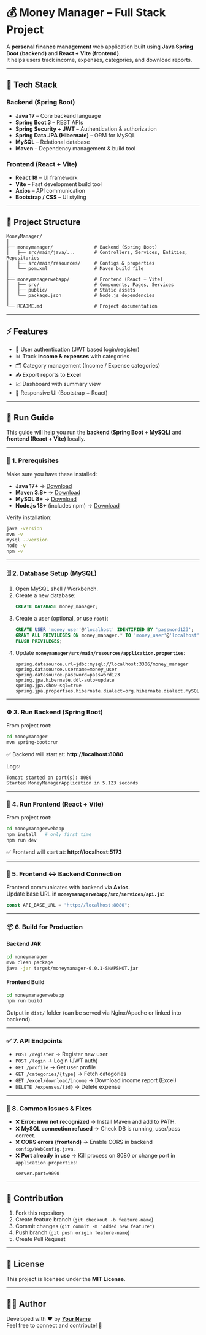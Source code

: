 # 💰 Money Manager – Full Stack Project

A **personal finance management** web application built using **Java Spring Boot (backend)** and **React + Vite (frontend)**.  
It helps users track income, expenses, categories, and download reports.

---

## 🚀 Tech Stack

### Backend (Spring Boot)
- **Java 17** – Core backend language  
- **Spring Boot 3** – REST APIs  
- **Spring Security + JWT** – Authentication & authorization  
- **Spring Data JPA (Hibernate)** – ORM for MySQL  
- **MySQL** – Relational database  
- **Maven** – Dependency management & build tool  

### Frontend (React + Vite)
- **React 18** – UI framework  
- **Vite** – Fast development build tool  
- **Axios** – API communication  
- **Bootstrap / CSS** – UI styling  

---

## 📂 Project Structure

```
MoneyManager/
│
├── moneymanager/               # Backend (Spring Boot)
│   ├── src/main/java/...       # Controllers, Services, Entities, Repositories
│   ├── src/main/resources/     # Configs & properties
│   └── pom.xml                 # Maven build file
│
├── moneymanagerwebapp/         # Frontend (React + Vite)
│   ├── src/                    # Components, Pages, Services
│   ├── public/                 # Static assets
│   └── package.json            # Node.js dependencies
│
└── README.md                   # Project documentation
```

---

## ⚡ Features

- 🔐 User authentication (JWT based login/register)  
- 📊 Track **income & expenses** with categories  
- 🗂️ Category management (Income / Expense categories)  
- 📥 Export reports to **Excel**  
- 📈 Dashboard with summary view  
- 🎨 Responsive UI (Bootstrap + React)  

---

## 📝 Run Guide

This guide will help you run the **backend (Spring Boot + MySQL)** and **frontend (React + Vite)** locally.

---

### 🔧 1. Prerequisites

Make sure you have these installed:

- **Java 17+** → [Download](https://adoptium.net/)  
- **Maven 3.8+** → [Download](https://maven.apache.org/)  
- **MySQL 8+** → [Download](https://dev.mysql.com/downloads/)  
- **Node.js 18+** (includes npm) → [Download](https://nodejs.org/)  

Verify installation:
```bash
java -version
mvn -v
mysql --version
node -v
npm -v
```

---

### 🗄️ 2. Database Setup (MySQL)

1. Open MySQL shell / Workbench.
2. Create a new database:
   ```sql
   CREATE DATABASE money_manager;
   ```
3. Create a user (optional, or use `root`):
   ```sql
   CREATE USER 'money_user'@'localhost' IDENTIFIED BY 'password123';
   GRANT ALL PRIVILEGES ON money_manager.* TO 'money_user'@'localhost';
   FLUSH PRIVILEGES;
   ```
4. Update **`moneymanager/src/main/resources/application.properties`**:
   ```properties
   spring.datasource.url=jdbc:mysql://localhost:3306/money_manager
   spring.datasource.username=money_user
   spring.datasource.password=password123
   spring.jpa.hibernate.ddl-auto=update
   spring.jpa.show-sql=true
   spring.jpa.properties.hibernate.dialect=org.hibernate.dialect.MySQL8Dialect
   ```

---

### ⚙️ 3. Run Backend (Spring Boot)

From project root:
```bash
cd moneymanager
mvn spring-boot:run
```

✅ Backend will start at: **http://localhost:8080**

Logs:
```
Tomcat started on port(s): 8080
Started MoneyManagerApplication in 5.123 seconds
```

---

### 🎨 4. Run Frontend (React + Vite)

From project root:
```bash
cd moneymanagerwebapp
npm install   # only first time
npm run dev
```

✅ Frontend will start at: **http://localhost:5173**

---

### 🔗 5. Frontend ↔ Backend Connection

Frontend communicates with backend via **Axios**.  
Update base URL in **`moneymanagerwebapp/src/services/api.js`**:

```javascript
const API_BASE_URL = "http://localhost:8080";
```

---

### 📦 6. Build for Production

#### Backend JAR
```bash
cd moneymanager
mvn clean package
java -jar target/moneymanager-0.0.1-SNAPSHOT.jar
```

#### Frontend Build
```bash
cd moneymanagerwebapp
npm run build
```
Output in `dist/` folder (can be served via Nginx/Apache or linked into backend).

---

### ✅ 7. API Endpoints

- `POST /register` → Register new user  
- `POST /login` → Login (JWT auth)  
- `GET /profile` → Get user profile  
- `GET /categories/{type}` → Fetch categories  
- `GET /excel/download/income` → Download income report (Excel)  
- `DELETE /expenses/{id}` → Delete expense  

---

### 🎯 8. Common Issues & Fixes

- ❌ **Error: mvn not recognized** → Install Maven and add to PATH.  
- ❌ **MySQL connection refused** → Check DB is running, user/pass correct.  
- ❌ **CORS errors (frontend)** → Enable CORS in backend `config/WebConfig.java`.  
- ❌ **Port already in use** → Kill process on 8080 or change port in `application.properties`:
  ```properties
  server.port=9090
  ```

---

## 🤝 Contribution

1. Fork this repository  
2. Create feature branch (`git checkout -b feature-name`)  
3. Commit changes (`git commit -m "Added new feature"`)  
4. Push branch (`git push origin feature-name`)  
5. Create Pull Request  

---

## 📜 License

This project is licensed under the **MIT License**.

---

## 👨‍💻 Author

Developed with ❤️ by **[Your Name](https://github.com/your-username)**  
Feel free to connect and contribute! 🚀
